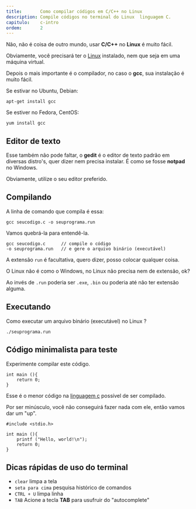 ```yaml
---
title:       Como compilar códigos em C/C++ no Linux
description: Compile códigos no terminal do Linux  linguagem C.
capitulo:    c-intro
ordem:       2
---
```


Não, não é coisa de outro mundo, usar __C/C++__ no __Linux__ é muito fácil.

Obviamente, você precisará ter o [Linux](/linux) instalado, nem que seja em uma máquina virtual.

Depois o mais importante é o compilador, no caso o __gcc__, sua instalação é muito fácil.

Se estivar no Ubuntu, Debian:

    apt-get install gcc

Se estiver no Fedora, CentOS:

    yum install gcc      



Editor de texto
---

Esse também não pode faltar, o __gedit__ é o editor de texto padrão em diversas distro's, quer dizer nem precisa instalar.
É como se fosse __notpad__ no Windows.

Obviamente, utilize o seu editor preferido.



Compilando
---

A linha de comando que compila é essa:

    gcc seucodigo.c -o seuprograma.run

Vamos quebrá-la para entendê-la.

    gcc seucodigo.c      // compile o código  
    -o seuprograma.run   // e gere o arquivo binário (executável)


A extensão `run` é facultativa, quero dizer, posso colocar qualquer coisa.

O Linux não é como o Windows, no Linux não precisa nem de extensão, ok?

Ao invés de `.run` poderia ser `.exe`, `.bin` ou poderia até não ter extensão alguma.


Executando
---

Como executar um arquivo binário (executável) no Linux ?

    ./seuprograma.run



Código minimalista para teste
---

Experimente compilar este código.

    int main (){
        return 0;
    }

Esse é o menor código na [linguagem c](../introducao-linguagem-c) possível de ser compilado.

Por ser minúsculo, você não conseguirá fazer nada com ele, então vamos dar um "up".

    #include <stdio.h>

    int main (){
        printf ("Hello, world!\n");
        return 0;
    }



Dicas rápidas de uso do terminal
---

- `clear` limpa a tela
- `seta para cima` pesquisa histórico de comandos
- `CTRL + U` limpa linha
- `TAB` Acione a tecla __TAB__ para usufruir do "autocomplete"


